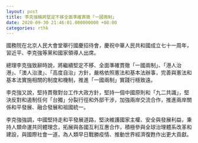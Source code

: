 ```yaml
---
layout: post
title: 李克強稱將堅定不移全面準確貫徹「一國兩制」
date: 2020-09-30 21:46:01.000000000 +08:00
categories: rthk
---
```


國務院在北京人民大會堂舉行國慶招待會，慶祝中華人民共和國成立七十一周年，習近平、李克強等黨和國家領導人出席。

總理李克強致辭時說，將繼續堅定不移、全面準確貫徹「一國兩制」、「港人治港」、「澳人治澳」、「高度自治」方針，嚴格依照憲法和基本法辦事，完善與憲法和基本法實施相關的制度和機制，推進「一國兩制」實踐行穩致遠。

李克強又說，堅持貫徹對台工作大政方針，堅持一個中國原則和「九二共識」，堅決反對和遏制任何「台獨」分裂行徑和外部干涉，加強兩岸交流合作，推進兩岸關係和平發展、融合發展和祖國統一。

李克強強調，中國堅持走和平發展道路，堅決維護國家主權、安全與發展利益，秉持人類命運共同體理念，拓展與各國互利互惠合作，積極參與全球治理體系改革和建設，與國際社會一道，為人類早日戰勝疫情、推動世界經濟復甦作出更大貢獻。
